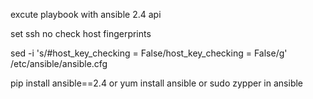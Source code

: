 excute playbook with ansible 2.4 api

set ssh no check host fingerprints

sed -i 's/#host_key_checking = False/host_key_checking = False/g' /etc/ansible/ansible.cfg

pip install ansible==2.4 or yum install ansible or sudo zypper in ansible
